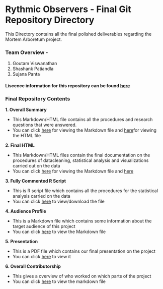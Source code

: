 # **Rythmic Observers - Final Git Repository Directory**

This Directory contains all the final polished deliverables regarding the Mortem Arboretum project. 

### Team Overview -
1. Goutam Viswanathan
2. Shashank Patiandla
3. Sujana Panta

#### Liscence information for this repository can be found [here](https://github.com/shashankpatibandla/RythmicObservers/blob/master/LICENSE)

### Final Repository Contents

**1. Overall Summary**
* This Markdown/HTML file contains all the procedures and research questions that were answered.
* You can click [here](https://github.com/shashankpatibandla/RythmicObservers/blob/master/Git_repository_package/Overall%20Summary.md) for viewing the Markdown file and [here](https://github.com/shashankpatibandla/RythmicObservers/blob/master/Git_repository_package/Overall_Summary.html)for viewing the HTML file 

**2. Final HTML**
* This Markdown/HTML files contain the final documentation on the procedures of datacleaning, statistical analysis and visualizations carried out on the data
* You can click [here](https://github.com/shashankpatibandla/RythmicObservers/blob/master/Git_repository_package/FInal_HTML.md) for viewing the Markdown file and [here](https://github.com/shashankpatibandla/RythmicObservers/blob/master/Git_repository_package/FInal_HTML.html)

**3. Fully Commented R Script**
* This is R script file which contains all the procedures for the statistical analysis carried on the data
* You can click [here](https://github.com/shashankpatibandla/RythmicObservers/blob/master/Git_repository_package/Final%20Rscripts.R) to view/download the file

**4. Audience Profile**
* This is a Markdown file which contains some information about the target audience of this project
* You can click [here](https://github.com/shashankpatibandla/RythmicObservers/blob/master/Git_repository_package/Audience%20Profile.md) to view the Markdown file

**5. Presentation**
* This is a PDF file which contains our final presentation on the project
* You can click [here]() to view it

**6. Overall Contributorship**
* This gives a overview of who worked on which parts of the project
* You can click [here](https://github.com/shashankpatibandla/RythmicObservers/blob/master/Git_repository_package/Contributorship%20statement.md) to view the markdown file
